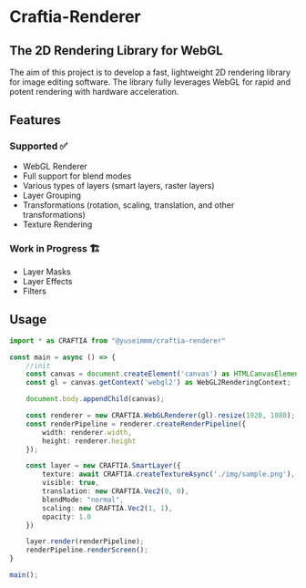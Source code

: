 # Craftia-Renderer
## The 2D Rendering Library for WebGL
The aim of this project is to develop a fast, lightweight 2D rendering library for image editing software. The library fully leverages WebGL for rapid and potent rendering with hardware acceleration.

## Features
### Supported ✅
- WebGL Renderer
- Full support for blend modes
- Various types of layers (smart layers, raster layers)
- Layer Grouping
- Transformations (rotation, scaling, translation, and other transformations)
- Texture Rendering
### Work in Progress 🏗️
- Layer Masks
- Layer Effects
- Filters

## Usage
```typescript
import * as CRAFTIA from "@yuseimmm/craftia-renderer"

const main = async () => {
    //init
    const canvas = document.createElement('canvas') as HTMLCanvasElement;
    const gl = canvas.getContext('webgl2') as WebGL2RenderingContext;

    document.body.appendChild(canvas);

    const renderer = new CRAFTIA.WebGLRenderer(gl).resize(1920, 1080);
    const renderPipeline = renderer.createRenderPipeline({
        width: renderer.width,
        height: renderer.height
    });

    const layer = new CRAFTIA.SmartLayer({
        texture: await CRAFTIA.createTextureAsync('./img/sample.png'),
        visible: true,
        translation: new CRAFTIA.Vec2(0, 0),
        blendMode: "normal",
        scaling: new CRAFTIA.Vec2(1, 1),
        opacity: 1.0
    })

    layer.render(renderPipeline);
    renderPipeline.renderScreen();
}

main();
```